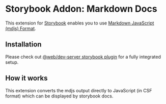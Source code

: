 # Storybook Addon: Markdown Docs

This extension for [Storybook](https://storybook.js.org/) enables you to use [Markdown JavaScript (mdjs) Format](https://rocket.modern-web.dev/docs/markdown-javascript/).

## Installation

Please check out [@web/dev-server storybook plugin](https://modern-web.dev/docs/dev-server/plugins/storybook/) for a fully integrated setup.

## How it works

This extension converts the mdjs output directly to JavaScript (in CSF format) which can be displayed by storybook docs.
